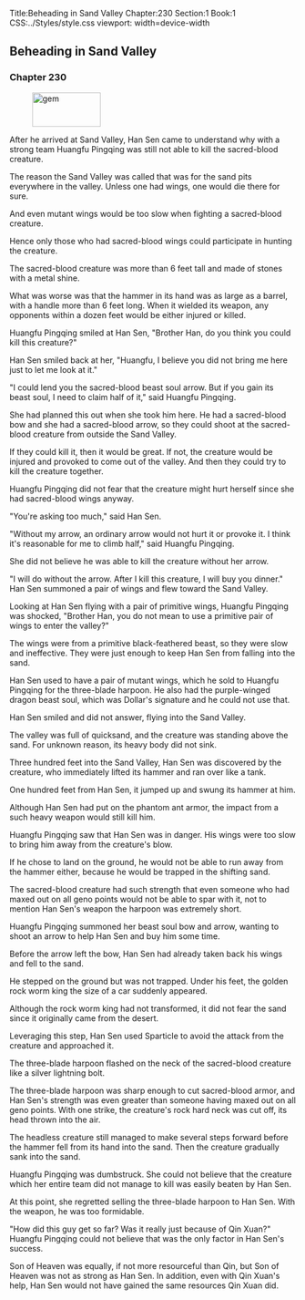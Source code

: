 Title:Beheading in Sand Valley 
Chapter:230 
Section:1 
Book:1 
CSS:../Styles/style.css 
viewport: width=device-width
  
## Beheading in Sand Valley
### Chapter 230
  
<figure>
	<img src="../Images/gem.gif" alt="gem" id="gem" width="120" height="60" />
</figure>
  

  
After he arrived at Sand Valley, Han Sen came to understand why with a strong team Huangfu Pingqing was still not able to kill the sacred-blood creature.

The reason the Sand Valley was called that was for the sand pits everywhere in the valley. Unless one had wings, one would die there for sure.

And even mutant wings would be too slow when fighting a sacred-blood creature.

Hence only those who had sacred-blood wings could participate in hunting the creature.

The sacred-blood creature was more than 6 feet tall and made of stones with a metal shine.

What was worse was that the hammer in its hand was as large as a barrel, with a handle more than 6 feet long. When it wielded its weapon, any opponents within a dozen feet would be either injured or killed.

Huangfu Pingqing smiled at Han Sen, "Brother Han, do you think you could kill this creature?"

Han Sen smiled back at her, "Huangfu, I believe you did not bring me here just to let me look at it."

"I could lend you the sacred-blood beast soul arrow. But if you gain its beast soul, I need to claim half of it," said Huangfu Pingqing.

She had planned this out when she took him here. He had a sacred-blood bow and she had a sacred-blood arrow, so they could shoot at the sacred-blood creature from outside the Sand Valley.

If they could kill it, then it would be great. If not, the creature would be injured and provoked to come out of the valley. And then they could try to kill the creature together.

Huangfu Pingqing did not fear that the creature might hurt herself since she had sacred-blood wings anyway.

"You're asking too much," said Han Sen.

"Without my arrow, an ordinary arrow would not hurt it or provoke it. I think it's reasonable for me to climb half," said Huangfu Pingqing.

She did not believe he was able to kill the creature without her arrow.

"I will do without the arrow. After I kill this creature, I will buy you dinner." Han Sen summoned a pair of wings and flew toward the Sand Valley.

Looking at Han Sen flying with a pair of primitive wings, Huangfu Pingqing was shocked, "Brother Han, you do not mean to use a primitive pair of wings to enter the valley?"

The wings were from a primitive black-feathered beast, so they were slow and ineffective. They were just enough to keep Han Sen from falling into the sand.

Han Sen used to have a pair of mutant wings, which he sold to Huangfu Pingqing for the three-blade harpoon. He also had the purple-winged dragon beast soul, which was Dollar's signature and he could not use that.

Han Sen smiled and did not answer, flying into the Sand Valley.

The valley was full of quicksand, and the creature was standing above the sand. For unknown reason, its heavy body did not sink.

Three hundred feet into the Sand Valley, Han Sen was discovered by the creature, who immediately lifted its hammer and ran over like a tank.

One hundred feet from Han Sen, it jumped up and swung its hammer at him.

Although Han Sen had put on the phantom ant armor, the impact from a such heavy weapon would still kill him.

Huangfu Pingqing saw that Han Sen was in danger. His wings were too slow to bring him away from the creature's blow.

If he chose to land on the ground, he would not be able to run away from the hammer either, because he would be trapped in the shifting sand.

The sacred-blood creature had such strength that even someone who had maxed out on all geno points would not be able to spar with it, not to mention Han Sen's weapon the harpoon was extremely short.

Huangfu Pingqing summoned her beast soul bow and arrow, wanting to shoot an arrow to help Han Sen and buy him some time.

Before the arrow left the bow, Han Sen had already taken back his wings and fell to the sand.

He stepped on the ground but was not trapped. Under his feet, the golden rock worm king the size of a car suddenly appeared.

Although the rock worm king had not transformed, it did not fear the sand since it originally came from the desert.

Leveraging this step, Han Sen used Sparticle to avoid the attack from the creature and approached it.

The three-blade harpoon flashed on the neck of the sacred-blood creature like a silver lightning bolt.

The three-blade harpoon was sharp enough to cut sacred-blood armor, and Han Sen's strength was even greater than someone having maxed out on all geno points. With one strike, the creature's rock hard neck was cut off, its head thrown into the air.

The headless creature still managed to make several steps forward before the hammer fell from its hand into the sand. Then the creature gradually sank into the sand.

Huangfu Pingqing was dumbstruck. She could not believe that the creature which her entire team did not manage to kill was easily beaten by Han Sen.

At this point, she regretted selling the three-blade harpoon to Han Sen. With the weapon, he was too formidable.

"How did this guy get so far? Was it really just because of Qin Xuan?" Huangfu Pingqing could not believe that was the only factor in Han Sen's success.

Son of Heaven was equally, if not more resourceful than Qin, but Son of Heaven was not as strong as Han Sen. In addition, even with Qin Xuan's help, Han Sen would not have gained the same resources Qin Xuan did.
